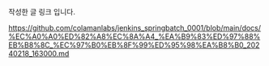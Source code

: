 
작성한 글 링크 입니다.

https://github.com/colamanlabs/jenkins_springbatch_0001/blob/main/docs/%EC%A0%A0%ED%82%A8%EC%8A%A4_%EA%B9%83%ED%97%88%EB%B8%8C_%EC%97%B0%EB%8F%99%ED%95%98%EA%B8%B0_20240218_163000.md


